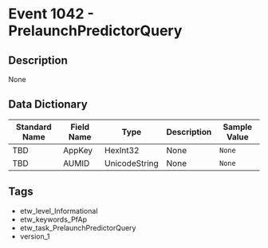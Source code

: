 # Event 1042 - PrelaunchPredictorQuery

## Description
None

## Data Dictionary
|Standard Name|Field Name|Type|Description|Sample Value|
|---|---|---|---|---|
|TBD|AppKey|HexInt32|None|`None`|
|TBD|AUMID|UnicodeString|None|`None`|

## Tags
* etw_level_Informational
* etw_keywords_PfAp
* etw_task_PrelaunchPredictorQuery
* version_1
